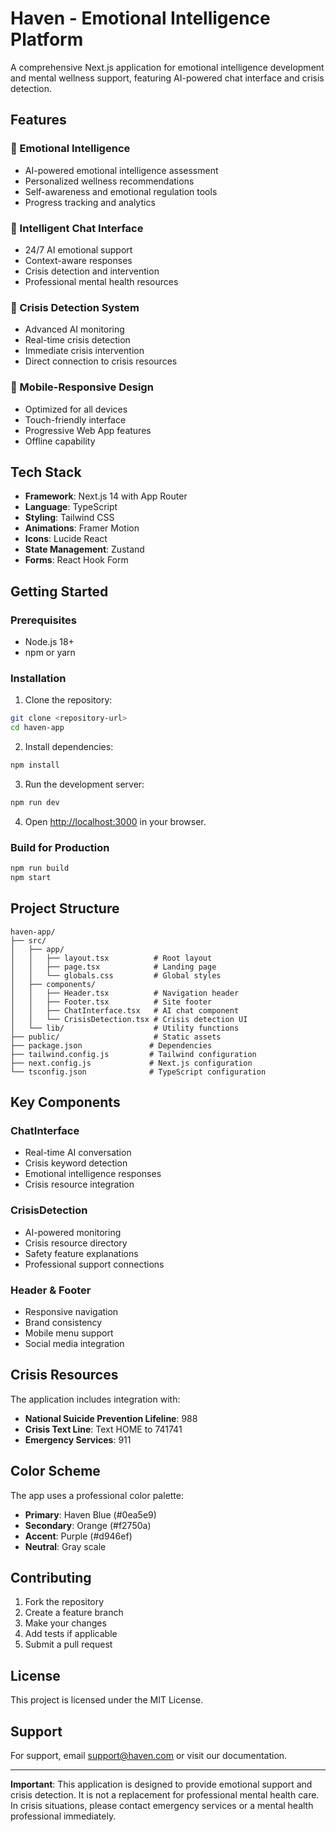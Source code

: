 # Haven - Emotional Intelligence Platform

A comprehensive Next.js application for emotional intelligence development and mental wellness support, featuring AI-powered chat interface and crisis detection.

## Features

### 🧠 Emotional Intelligence
- AI-powered emotional intelligence assessment
- Personalized wellness recommendations
- Self-awareness and emotional regulation tools
- Progress tracking and analytics

### 💬 Intelligent Chat Interface
- 24/7 AI emotional support
- Context-aware responses
- Crisis detection and intervention
- Professional mental health resources

### 🚨 Crisis Detection System
- Advanced AI monitoring
- Real-time crisis detection
- Immediate crisis intervention
- Direct connection to crisis resources

### 📱 Mobile-Responsive Design
- Optimized for all devices
- Touch-friendly interface
- Progressive Web App features
- Offline capability

## Tech Stack

- **Framework**: Next.js 14 with App Router
- **Language**: TypeScript
- **Styling**: Tailwind CSS
- **Animations**: Framer Motion
- **Icons**: Lucide React
- **State Management**: Zustand
- **Forms**: React Hook Form

## Getting Started

### Prerequisites

- Node.js 18+ 
- npm or yarn

### Installation

1. Clone the repository:
```bash
git clone <repository-url>
cd haven-app
```

2. Install dependencies:
```bash
npm install
```

3. Run the development server:
```bash
npm run dev
```

4. Open [http://localhost:3000](http://localhost:3000) in your browser.

### Build for Production

```bash
npm run build
npm start
```

## Project Structure

```
haven-app/
├── src/
│   ├── app/
│   │   ├── layout.tsx          # Root layout
│   │   ├── page.tsx            # Landing page
│   │   └── globals.css         # Global styles
│   ├── components/
│   │   ├── Header.tsx          # Navigation header
│   │   ├── Footer.tsx          # Site footer
│   │   ├── ChatInterface.tsx   # AI chat component
│   │   └── CrisisDetection.tsx # Crisis detection UI
│   └── lib/                    # Utility functions
├── public/                     # Static assets
├── package.json               # Dependencies
├── tailwind.config.js         # Tailwind configuration
├── next.config.js             # Next.js configuration
└── tsconfig.json              # TypeScript configuration
```

## Key Components

### ChatInterface
- Real-time AI conversation
- Crisis keyword detection
- Emotional intelligence responses
- Crisis resource integration

### CrisisDetection
- AI-powered monitoring
- Crisis resource directory
- Safety feature explanations
- Professional support connections

### Header & Footer
- Responsive navigation
- Brand consistency
- Mobile menu support
- Social media integration

## Crisis Resources

The application includes integration with:
- **National Suicide Prevention Lifeline**: 988
- **Crisis Text Line**: Text HOME to 741741
- **Emergency Services**: 911

## Color Scheme

The app uses a professional color palette:
- **Primary**: Haven Blue (#0ea5e9)
- **Secondary**: Orange (#f2750a)
- **Accent**: Purple (#d946ef)
- **Neutral**: Gray scale

## Contributing

1. Fork the repository
2. Create a feature branch
3. Make your changes
4. Add tests if applicable
5. Submit a pull request

## License

This project is licensed under the MIT License.

## Support

For support, email support@haven.com or visit our documentation.

---

**Important**: This application is designed to provide emotional support and crisis detection. It is not a replacement for professional mental health care. In crisis situations, please contact emergency services or a mental health professional immediately.
